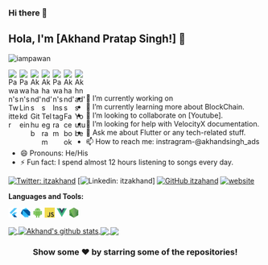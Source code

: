 ### Hi there 👋

## Hola, I'm [Akhand Pratap Singh!] 👋

<p align="left"> <img src="https://komarev.com/ghpvc/?username=iampawan&label=Views&color=blue&style=plastic" alt="iampawan" /> </p>

<a href="https://twitter.com/@AkhandP00857965">
  <img align="left" alt="Pawan's Twitter" width="22px" src="https://cdn.jsdelivr.net/npm/simple-icons@v3/icons/twitter.svg" />
</a>
<a href="https://linkedin.com/in/">
  <img align="left" alt="Pawan's Linkdein" width="22px" src="https://cdn.jsdelivr.net/npm/simple-icons@v3/icons/linkedin.svg" />
</a>
<a href="https://github.com/itzakhand">
  <img align="left" alt="Akhand's Github" width="22px" src="https://cdn.jsdelivr.net/npm/simple-icons@v3/icons/github.svg" />
</a>
<a href="https://t.me/@akhandsingh_ads">
  <img align="left" alt="Akhand's Telegram" width="22px" src="https://cdn.jsdelivr.net/npm/simple-icons@v3/icons/telegram.svg" />
</a>
<a href="https://instagram.com/akhandsingh_ads/">
  <img align="left" alt="Pawan's Instagram" width="22px" src="https://cdn.jsdelivr.net/npm/simple-icons@v3/icons/instagram.svg" />
</a>
<a href="https://www.facebook.com//">
  <img align="left" alt="Akhand's Facebook" width="22px" src="https://cdn.jsdelivr.net/npm/simple-icons@v3/icons/facebook.svg" />
</a>
<a href="https://www.youtube.com//">
  <img align="left" alt="Akhnad's Youtube" width="22px" src="https://cdn.jsdelivr.net/npm/simple-icons@v3/icons/youtube.svg" />
</a>

<br/>
<br/>


- 🔭 I’m currently working on 
- 🌱 I’m currently learning more about BlockChain.
- 👯 I’m looking to collaborate on [Youtube].
- 🤔 I’m looking for help with VelocityX documentation.
- 💬 Ask me about Flutter or any tech-related stuff.
- 📫 How to reach me: instragram-@akhandsingh_ads
- 😄 Pronouns: He/His
- ⚡ Fun fact: I spend almost 12 hours listening to songs every day.

[![Twitter: itzakhand](https://img.shields.io/twitter/follow/akhandsingh?style=social)](https://twitter.com/@AkhandP00857965)
[![Linkedin: itzakhand](https://img.shields.io/badge/-imthepk-blue?style=flat-square&logo=Linkedin&logoColor=white&link=https://www.linkedin.com/in/itzakhand/)]
[![GitHub itzahand](https://img.shields.io/github/followers/itzakand?label=follow&style=social)](https://github.com/itzakhand)
[![website](https://img.shields.io/badge/PortfolioWebsite-akhand.live-2648ff?style=flat-square&logo=google-chrome)](https://cse-bbs.netlify.app/)


**Languages and Tools:**  

<code><img height="20" src="https://raw.githubusercontent.com/github/explore/80688e429a7d4ef2fca1e82350fe8e3517d3494d/topics/flutter/flutter.png"></code>
<code><img height="20" src="https://raw.githubusercontent.com/github/explore/80688e429a7d4ef2fca1e82350fe8e3517d3494d/topics/dart/dart.png"></code>
<code><img height="20" src="https://raw.githubusercontent.com/github/explore/80688e429a7d4ef2fca1e82350fe8e3517d3494d/topics/android/android.png"></code>
<code><img height="20" src="https://raw.githubusercontent.com/github/explore/80688e429a7d4ef2fca1e82350fe8e3517d3494d/topics/javascript/javascript.png"></code>
<code><img height="20" src="https://raw.githubusercontent.com/github/explore/80688e429a7d4ef2fca1e82350fe8e3517d3494d/topics/vue/vue.png"></code>
<code><img height="20" src="https://raw.githubusercontent.com/github/explore/80688e429a7d4ef2fca1e82350fe8e3517d3494d/topics/nodejs/nodejs.png"></code>    

<a href="https://github.com/itzakhand">
  <img align="center" src="https://github-readme-stats.vercel.app/api/top-langs/?username=itzakhand&theme=light&hide_langs_below=1" />
</a>
<a href="https://github.com/itzakhand">
 <img align="center" src="https://github-readme-stats.vercel.app/api?username=itzakhand&show_icons=true&theme=light&line_height=27" alt="Akhand's github stats"/>
</a>
<a href="https://github.com/itzakhand/insta-dp-downloader">
  <img align="center" src="https://github-readme-stats.vercel.app/api/pin/?username=itzakhand&repo=insta-dp-downloader&theme=light" />

</a>
<a href="https://github.com/itzakhand/py-matrix-calculator">
 <img align="center" src="https://github-readme-stats.vercel.app/api/pin/?username=itzakhand&repo=py-matrix-calculator&theme=light" />
</a>

<div align="center">

### Show some ❤️ by starring some of the repositories!

</div>

